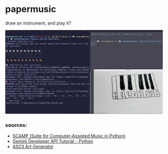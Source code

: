 # papermusic

draw an instrument, and play it?

![](images/screenshot.png)

### sources:

- [SCAMP (Suite for Computer-Assisted Music in Python)](http://scamp.marcevanstein.com/)
- [Gemini Developer API Tutorial - Python](https://ai.google.dev/gemini-api/docs/get-started/tutorial?lang=python)
- [ASCII Art Generator](https://patorjk.com/software/taag/#p=display&f=Graffiti&t=Type%20Something%20)
